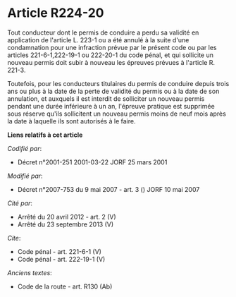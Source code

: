 # Article R224-20

Tout conducteur dont le permis de conduire a perdu sa validité en application de l'article L. 223-1 ou a été annulé à la
suite d'une condamnation pour une infraction prévue par le présent code ou par les articles 221-6-1,222-19-1 ou 222-20-1 du
code pénal, et qui sollicite un nouveau permis doit subir à nouveau les épreuves prévues à l'article R. 221-3. 

Toutefois, pour les conducteurs titulaires du permis de conduire depuis trois ans ou plus à la date de la perte de validité
du permis ou à la date de son annulation, et auxquels il est interdit de solliciter un nouveau permis pendant une durée
inférieure à un an, l'épreuve pratique est supprimée sous réserve qu'ils sollicitent un nouveau permis moins de neuf mois
après la date à laquelle ils sont autorisés à le faire.

**Liens relatifs à cet article**

_Codifié par_:

  - Décret n°2001-251 2001-03-22 JORF 25 mars 2001

_Modifié par_:

  - Décret n°2007-753 du 9 mai 2007 - art. 3 () JORF 10 mai 2007

_Cité par_:

  - Arrêté du 20 avril 2012 - art. 2 (V)
  - Arrêté du 23 septembre 2013 (V)

_Cite_:

  - Code pénal - art. 221-6-1 (V)
  - Code pénal - art. 222-19-1 (V)

_Anciens textes_:

  - Code de la route - art. R130 (Ab)
